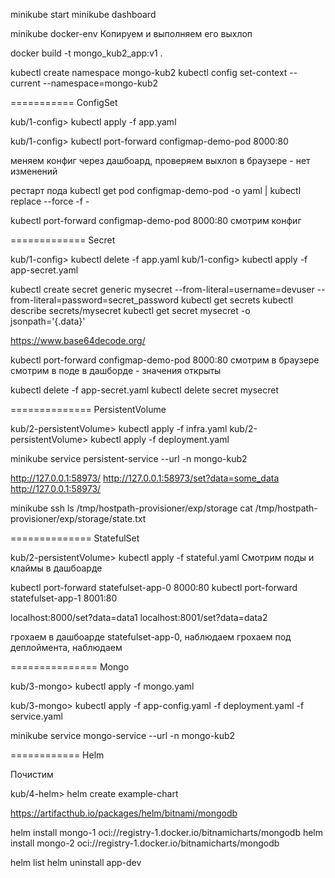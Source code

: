 minikube start
minikube dashboard

minikube docker-env
Копируем и выполняем его выхлоп

docker build -t mongo_kub2_app:v1 .

kubectl create namespace mongo-kub2
kubectl config set-context --current --namespace=mongo-kub2



=========== ConfigSet

kub/1-config> kubectl apply -f app.yaml

kub/1-config> kubectl port-forward configmap-demo-pod 8000:80

меняем конфиг через дашбоард, проверяем выхлоп в браузере - нет изменений

рестарт пода
kubectl get pod configmap-demo-pod -o yaml | kubectl replace --force -f -

kubectl port-forward configmap-demo-pod 8000:80
смотрим конфиг

============= Secret

kub/1-config> kubectl delete -f app.yaml
kub/1-config> kubectl apply -f app-secret.yaml

kubectl create secret generic mysecret --from-literal=username=devuser --from-literal=password=secret_password
kubectl get secrets
kubectl describe secrets/mysecret
kubectl get secret mysecret -o jsonpath='{.data}'

https://www.base64decode.org/

kubectl port-forward configmap-demo-pod 8000:80
смотрим в браузере
смотрим в поде в дашборде - значения открыты

kubectl delete -f app-secret.yaml
kubectl delete secret mysecret

============== PersistentVolume

kub/2-persistentVolume> kubectl apply -f infra.yaml
kub/2-persistentVolume> kubectl apply -f deployment.yaml

minikube service persistent-service --url -n mongo-kub2

http://127.0.0.1:58973/
http://127.0.0.1:58973/set?data=some_data
http://127.0.0.1:58973/

minikube ssh
ls /tmp/hostpath-provisioner/exp/storage
cat /tmp/hostpath-provisioner/exp/storage/state.txt

============== StatefulSet

kub/2-persistentVolume> kubectl apply -f stateful.yaml
Смотрим поды и клаймы в дашбоарде

kubectl port-forward  statefulset-app-0  8000:80
kubectl port-forward  statefulset-app-1  8001:80

localhost:8000/set?data=data1
localhost:8001/set?data=data2

грохаем в дашбоарде statefulset-app-0, наблюдаем
грохаем под деплоймента, наблюдаем

=============== Mongo

kub/3-mongo> kubectl apply -f mongo.yaml

kub/3-mongo> kubectl apply -f app-config.yaml -f deployment.yaml -f service.yaml

minikube service mongo-service --url -n mongo-kub2


============ Helm

Почистим

kub/4-helm> helm create example-chart

https://artifacthub.io/packages/helm/bitnami/mongodb


helm install mongo-1 oci://registry-1.docker.io/bitnamicharts/mongodb
helm install mongo-2 oci://registry-1.docker.io/bitnamicharts/mongodb

helm list
helm uninstall app-dev
